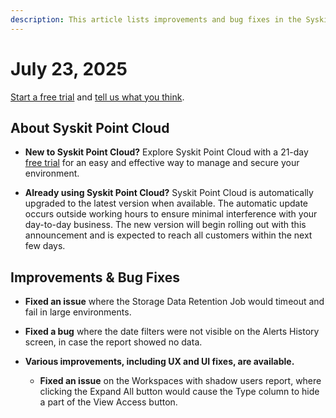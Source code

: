 ```yaml
---
description: This article lists improvements and bug fixes in the Syskit Point Cloud version 2025.3.101.1
---
```


# July 23, 2025

[Start a free trial](https://www.syskit.com/products/point/free-trial/) and [tell us what you think](https://www.syskit.com/company/contact-us/).

## About Syskit Point Cloud

* **New to Syskit Point Cloud?** Explore Syskit Point Cloud with a 21-day [free trial](https://www.syskit.com/products/point/free-trial/) for an easy and effective way to manage and secure your environment.

* **Already using Syskit Point Cloud?** Syskit Point Cloud is automatically upgraded to the latest version when available. The automatic update occurs outside working hours to ensure minimal interference with your day-to-day business. The new version will begin rolling out with this announcement and is expected to reach all customers within the next few days.

## Improvements & Bug Fixes 

* **Fixed an issue** where the Storage Data Retention Job would timeout and fail in large environments.

* **Fixed a bug** where the date filters were not visible on the Alerts History screen, in case the report showed no data.

* **Various improvements, including UX and UI fixes, are available.**
    * **Fixed an issue** on the Workspaces with shadow users report, where clicking the Expand All button would cause the Type column to hide a part of the View Access button. 
